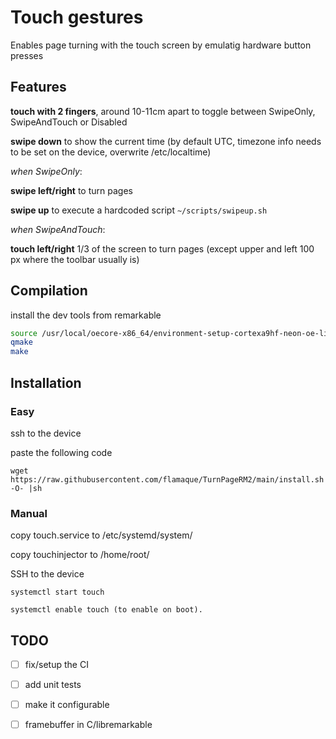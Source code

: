 # Touch gestures

Enables page turning with the touch screen by emulatig hardware button presses


## Features

**touch with 2 fingers**, around 10-11cm apart to toggle between SwipeOnly, SwipeAndTouch or Disabled

**swipe down** to show the current time (by default UTC, timezone info needs to be set on the device, overwrite /etc/localtime)

*when SwipeOnly*:

**swipe left/right** to turn pages

**swipe up**  to execute a hardcoded script `~/scripts/swipeup.sh`

*when SwipeAndTouch*:

**touch left/right** 1/3 of the screen to turn pages (except upper and left 100 px where the toolbar usually is)


## Compilation

install the dev tools from remarkable

```bash
source /usr/local/oecore-x86_64/environment-setup-cortexa9hf-neon-oe-linux-gnueabi
qmake
make
```


## Installation

### Easy
ssh to the device

paste the following code
```
wget https://raw.githubusercontent.com/flamaque/TurnPageRM2/main/install.sh -O- |sh
```

### Manual

copy touch.service to /etc/systemd/system/

copy touchinjector to /home/root/

SSH to the device

```
systemctl start touch

systemctl enable touch (to enable on boot).
```

## TODO
- [ ] fix/setup the CI
- [ ] add unit tests
- [ ] make it configurable
- [ ] framebuffer in C/libremarkable

